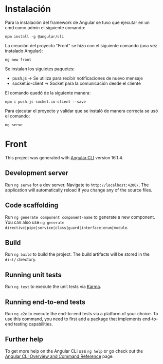 # Instalación

Para la instalación del framework de Angular se tuvo que ejecutar en un cmd como admin el siguiente comando:

`npm install -g @angular/cli`

La creación del proyecto "Front" se hizo con el siguiente comando (una vez instalado Angular):

`ng new front`

Se instalan los siguietes paquetes:

* push.js -> Se utiliza para recibir notificaciones de nuevo mensaje
* socket.io-client -> Socket para la comunicación desde el cliente

El comando quedó de la siguiente manera:

`npm i push.js socket.io-client --save`

Para ejecutar el proyecto y validar que se instaló de manera correcta se usó el comando:

`ng serve`

# Front

This project was generated with [Angular CLI](https://github.com/angular/angular-cli) version 16.1.4.

## Development server

Run `ng serve` for a dev server. Navigate to `http://localhost:4200/`. The application will automatically reload if you change any of the source files.

## Code scaffolding

Run `ng generate component component-name` to generate a new component. You can also use `ng generate directive|pipe|service|class|guard|interface|enum|module`.

## Build

Run `ng build` to build the project. The build artifacts will be stored in the `dist/` directory.

## Running unit tests

Run `ng test` to execute the unit tests via [Karma](https://karma-runner.github.io).

## Running end-to-end tests

Run `ng e2e` to execute the end-to-end tests via a platform of your choice. To use this command, you need to first add a package that implements end-to-end testing capabilities.

## Further help

To get more help on the Angular CLI use `ng help` or go check out the [Angular CLI Overview and Command Reference](https://angular.io/cli) page.
